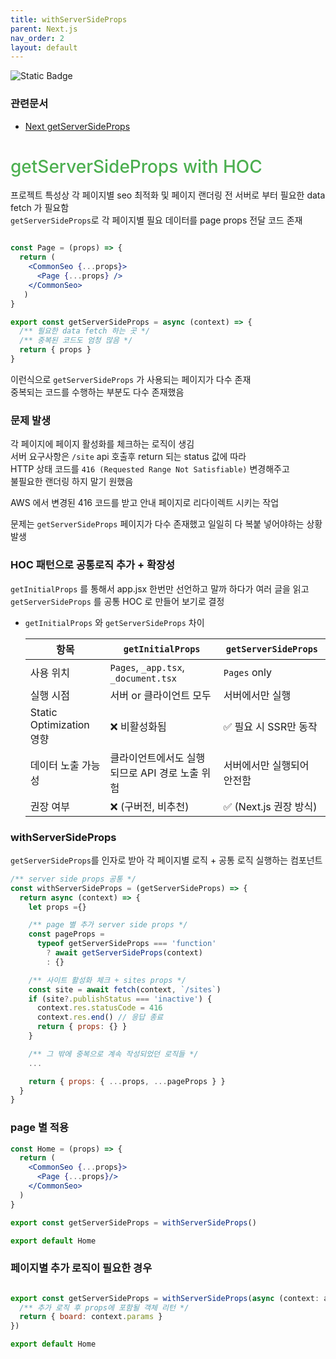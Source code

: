 ```yaml
---
title: withServerSideProps
parent: Next.js
nav_order: 2
layout: default
---
```

<p>
    <img alt="Static Badge" src="https://img.shields.io/badge/Next.js-13.5.4-blue?logo=nextdotjs&logoColor=%23fff&logoSize=auto&labelColor=%23000000">
</p>

### 관련문서 

- [Next getServerSideProps]


<h1 style="color:#4caf50;font-weight:500;">getServerSideProps with HOC</h1>

프로젝트 특성상 각 페이지별 seo 최적화 및 페이지 랜더링 전 서버로 부터 필요한 data fetch 가 필요함  
`getServerSideProps`로 각 페이지별 필요 데이터를 page props 전달 코드 존재   

```jsx

const Page = (props) => {
  return (
    <CommonSeo {...props}>
      <Page {...props} />
    </CommonSeo>
   )
}

export const getServerSideProps = async (context) => {
  /** 필요한 data fetch 하는 곳 */
  /** 중복된 코드도 엄청 많음 */
  return { props }
}

```
이런식으로 `getServerSideProps` 가 사용되는 페이지가 다수 존재   
중복되는 코드를 수행하는 부분도 다수 존재했음   

### 문제 발생

각 페이지에 페이지 활성화를 체크하는 로직이 생김   
서버 요구사항은 `/site` api 호출후 return 되는 status 값에 따라   
HTTP 상태 코드를 `416 (Requested Range Not Satisfiable)` 변경해주고   
불필요한 랜더링 하지 말기 원했음   

AWS 에서 변경된 416 코드를 받고 안내 페이지로 리다이렉트 시키는 작업

문제는 `getServerSideProps` 페이지가 다수 존재했고 일일히 다 복붙 넣어야하는 상황 발생

### HOC 패턴으로 공통로직 추가 + 확장성 
`getInitialProps` 를 통해서 app.jsx 한번만 선언하고 말까 하다가
여러 글을 읽고 `getServerSideProps` 를 공통 HOC 로 만들어 보기로 결정   

- `getInitialProps` 와 `getServerSideProps` 차이
  
    | 항목 | `getInitialProps` | `getServerSideProps` |
    |------|-------------------|----------------------|
    | 사용 위치 | `Pages`, `_app.tsx`, `_document.tsx` | `Pages` only |
    | 실행 시점 | 서버 or 클라이언트 모두 | 서버에서만 실행 |
    | Static Optimization 영향 | ❌ 비활성화됨 | ✅ 필요 시 SSR만 동작 |
    | 데이터 노출 가능성 | 클라이언트에서도 실행되므로 API 경로 노출 위험 | 서버에서만 실행되어 안전함 |
    | 권장 여부 | ❌ (구버전, 비추천) | ✅ (Next.js 권장 방식) |

### withServerSideProps

`getServerSideProps`를 인자로 받아 각 페이지별 로직 + 공통 로직 실행하는 컴포넌트

```jsx
/** server side props 공통 */
const withServerSideProps = (getServerSideProps) => {
  return async (context) => {
    let props ={}

    /** page 별 추가 server side props */
    const pageProps =
      typeof getServerSideProps === 'function'
        ? await getServerSideProps(context)
        : {}

    /** 사이트 활성화 체크 + sites props */
    const site = await fetch(context, `/sites`)
    if (site?.publishStatus === 'inactive') {
      context.res.statusCode = 416
      context.res.end() // 응답 종료
      return { props: {} }
    }

    /** 그 밖에 중복으로 계속 작성되었던 로직들 */
    ...

    return { props: { ...props, ...pageProps } }
  }
}

```

### page 별 적용
```jsx
const Home = (props) => {
  return (
    <CommonSeo {...props}>
      <Page {...props}/>
    </CommonSeo>
  )
}

export const getServerSideProps = withServerSideProps()

export default Home
```

### 페이지별 추가 로직이 필요한 경우
  
```jsx

export const getServerSideProps = withServerSideProps(async (context: any) => {
  /** 추가 로직 후 props에 포함될 객체 리턴 */
  return { board: context.params }
})

export default Home
```

[Next getServerSideProps]: https://nextjs.org/docs/pages/building-your-application/data-fetching/get-server-side-props
